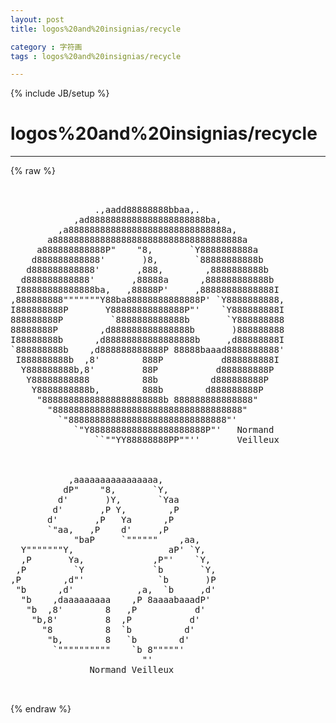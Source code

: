 ```yaml
---
layout: post
title: logos%20and%20insignias/recycle
category : 字符画
tags : logos%20and%20insignias/recycle
---
```

{% include JB/setup %}
# logos%20and%20insignias/recycle
---
{% raw %}
<pre>


                .,aadd88888888bbaa,.
            ,ad8888888888888888888888ba,
         ,a888888888888888888888888888888a,
       a888888888888888888888888888888888888a
     a888888888888P&quot;    &quot;8,       `Y8888888888a
    d888888888888&#039;       )8,       `88888888888b
   d888888888888&#039;       ,888,        ,8888888888b
  d888888888888&#039;       ,88888a      ,888888888888b
 I88888888888888ba,   ,88888P&#039;     ,88888888888888I
,888888888&quot;&quot;&quot;&quot;&quot;&quot;&quot;Y88ba88888888888888P&#039; `Y8888888888,
I888888888P       Y88888888888888P&quot;&#039;    `Y888888888I
888888888P         `8888888888888b       `Y888888888
88888888P        ,d888888888888888b       )888888888
I88888888b      ,d88888888888888888b     ,d88888888I
`888888888b    ,d888888888888P 88888baaad8888888888&#039;
 I888888888b  ,8&#039;        888P           d888888888I
  Y888888888b,8&#039;         88P           d888888888P
   Y88888888888          88b          d888888888P
    Y8888888888b,        888b        d888888888P
     &quot;88888888888888888888888b 888888888888888&quot;
       &quot;888888888888888888888888888888888888&quot;
         `&quot;888888888888888888888888888888&quot;&#039;
            `&quot;Y8888888888888888888888P&quot;&#039;   Normand
                ``&quot;&quot;YY88888888PP&quot;&quot;&#039;&#039;       Veilleux



           ,aaaaaaaaaaaaaaaa,
          dP&quot;    &quot;8,       `Y,
         d&#039;       )Y,       `Yaa
        d&#039;       ,P Y,        ,P
       d&#039;       ,P   Ya      ,P
       `&quot;aa,   ,P    d&#039;     ,P
            &quot;baP     `&quot;&quot;&quot;&quot;&quot;&quot;    ,aa,
  Y&quot;&quot;&quot;&quot;&quot;&quot;&quot;Y,                  aP&#039; `Y,
  ,P       Ya,             ,P&quot;&#039;    `Y,
 ,P         `Y             `b       `Y,
,P        ,d&quot;&#039;              `b       )P
 &quot;b      ,d&#039;            ,a,  `b     ,d&#039;
  &quot;b    ,daaaaaaaaa    ,P 8aaaabaaadP&#039;
   &quot;b  ,8&#039;        8   ,P           d&#039;
    &quot;b,8&#039;         8  ,P           d&#039;
      &quot;8          8  `b          d&#039;
       &quot;b,        8   `b        d&#039;
        `&quot;&quot;&quot;&quot;&quot;&quot;&quot;&quot;&quot;&quot;    `b 8&quot;&quot;&quot;&quot;&quot;&#039;
                         &quot;&#039;
               Normand Veilleux

 </pre>
{% endraw %}
